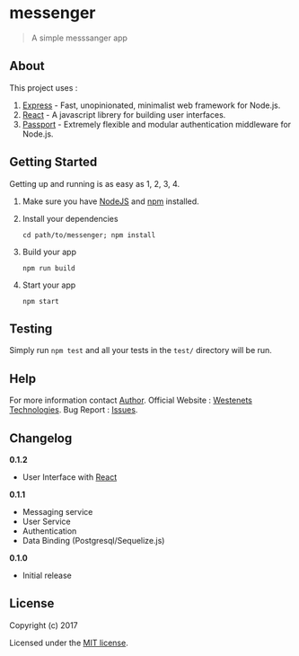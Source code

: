 # messenger

> A simple messsanger app

## About

This project uses :
1. [Express](https://expressjs.com/) - Fast, unopinionated, minimalist web framework for Node.js.
2. [React](https://facebook.github.io/react/) - A javascript librery for building user interfaces.
3. [Passport](passportjs.org/) - Extremely flexible and modular authentication middleware for Node.js.

## Getting Started

Getting up and running is as easy as 1, 2, 3, 4.

1. Make sure you have [NodeJS](https://nodejs.org/) and [npm](https://www.npmjs.com/) installed.
2. Install your dependencies

    ```
    cd path/to/messenger; npm install
    ```
3. Build your app

    ```
    npm run build
    ```
4. Start your app

    ```
    npm start
    ```

## Testing

Simply run `npm test` and all your tests in the `test/` directory will be run.

## Help

For more information contact [Author](mailto:chakraborty.deep013@gmail.com).
Official Website : [Westenets Technologies](http://westenets.com).
Bug Report : [Issues](https://github.com/DK013/messenger/issues).

## Changelog
__0.1.2__

- User Interface with [React](https://facebook.github.io/react/)

__0.1.1__

- Messaging service
- User Service
- Authentication
- Data Binding (Postgresql/Sequelize.js)

__0.1.0__

- Initial release

## License

Copyright (c) 2017

Licensed under the [MIT license](LICENSE).
